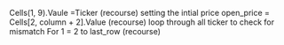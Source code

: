 Cells(1, 9).Vaule =Ticker
  (recourse)
  setting the intial price open_price = Cells[2, column + 2].Value
    (recourse)
  loop through all ticker to check for mismatch For 1 = 2 to last_row
    (recourse)
